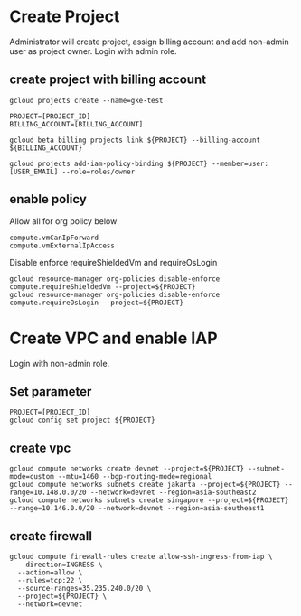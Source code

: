 
# Create Project
Administrator will create project, assign billing account and add non-admin user as project owner.
Login with admin role.
## create project with billing account
```
gcloud projects create --name=gke-test
```
```
PROJECT=[PROJECT_ID]
BILLING_ACCOUNT=[BILLING_ACCOUNT]
```
```
gcloud beta billing projects link ${PROJECT} --billing-account ${BILLING_ACCOUNT}
```
```
gcloud projects add-iam-policy-binding ${PROJECT} --member=user:[USER_EMAIL] --role=roles/owner
```
## enable policy
Allow all for org policy below
```
compute.vmCanIpForward
compute.vmExternalIpAccess
```
Disable enforce requireShieldedVm and requireOsLogin
```
gcloud resource-manager org-policies disable-enforce compute.requireShieldedVm --project=${PROJECT}
gcloud resource-manager org-policies disable-enforce compute.requireOsLogin --project=${PROJECT}
```
# Create VPC and enable IAP
Login with non-admin role.
## Set parameter
```
PROJECT=[PROJECT_ID]
gcloud config set project ${PROJECT}
```
## create vpc
```
gcloud compute networks create devnet --project=${PROJECT} --subnet-mode=custom --mtu=1460 --bgp-routing-mode=regional
gcloud compute networks subnets create jakarta --project=${PROJECT} --range=10.148.0.0/20 --network=devnet --region=asia-southeast2
gcloud compute networks subnets create singapore --project=${PROJECT} --range=10.146.0.0/20 --network=devnet --region=asia-southeast1
```
## create firewall
```
gcloud compute firewall-rules create allow-ssh-ingress-from-iap \
  --direction=INGRESS \
  --action=allow \
  --rules=tcp:22 \
  --source-ranges=35.235.240.0/20 \
  --project=${PROJECT} \
  --network=devnet
```
